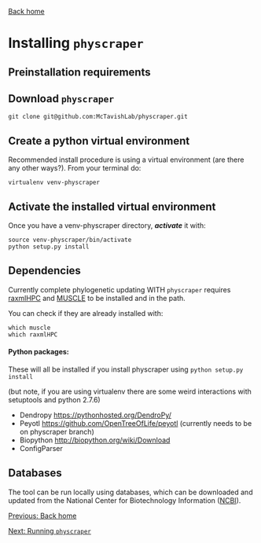 [Back home](../README.md)


# Installing `physcraper`

## Preinstallation requirements

## Download `physcraper`

```
git clone git@github.com:McTavishLab/physcraper.git
```

## Create a python virtual environment

Recommended install procedure is using a virtual environment (are there any other ways?). From your terminal do:

```
virtualenv venv-physcraper
```


## Activate the installed virtual environment
Once you have a venv-physcraper directory, **_activate_** it with:

```
source venv-physcraper/bin/activate
python setup.py install
```

## Dependencies

Currently complete phylogenetic updating WITH `physcraper` requires
[raxmlHPC](http://sco.h-its.org/exelixis/web/software/raxml/index.html) and [MUSCLE](install-muscle.md) to be installed and in the path.

You can check if they are already installed with:

```
which muscle
which raxmlHPC
```


#### Python packages:
These will all be installed if you install physcraper using `python setup.py install`

(but note, if you are using virtualenv there are some weird interactions with setuptools and python 2.7.6)

- Dendropy https://pythonhosted.org/DendroPy/
- Peyotl https://github.com/OpenTreeOfLife/peyotl (currently needs to be on physcraper branch)
- Biopython http://biopython.org/wiki/Download
- ConfigParser

## Databases

The tool can be run locally using databases, which can be downloaded and updated from the National Center for Biotechnology Information ([NCBI](https://www.ncbi.nlm.nih.gov/)). 

[Previous: Back home](../README.md)

[Next: Running  `physcraper`](running.md)
